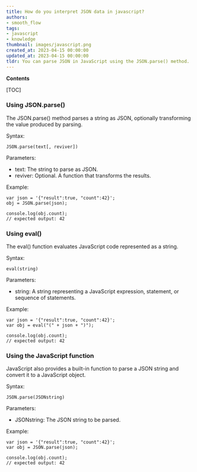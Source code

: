```yaml
---
title: How do you interpret JSON data in javascript?
authors:
- smooth_flow
tags:
- javascript
- knowledge
thumbnail: images/javascript.png
created_at: 2023-04-15 00:00:00
updated_at: 2023-04-15 00:00:00
tldr: You can parse JSON in JavaScript using the JSON.parse() method.
---
```


**Contents**

[TOC]

### Using JSON.parse()

The JSON.parse() method parses a string as JSON, optionally transforming the value produced by parsing.

Syntax:

```
JSON.parse(text[, reviver])
```

Parameters:

- text: The string to parse as JSON.
- reviver: Optional. A function that transforms the results.

Example:

```
var json = '{"result":true, "count":42}';
obj = JSON.parse(json);

console.log(obj.count);
// expected output: 42
```

### Using eval()

The eval() function evaluates JavaScript code represented as a string.

Syntax:

```
eval(string)
```

Parameters:

- string: A string representing a JavaScript expression, statement, or sequence of statements.

Example:

```
var json = '{"result":true, "count":42}';
var obj = eval("(" + json + ")");

console.log(obj.count);
// expected output: 42
```

### Using the JavaScript function

JavaScript also provides a built-in function to parse a JSON string and convert it to a JavaScript object.

Syntax:

```
JSON.parse(JSONstring)
```

Parameters:

- JSONstring: The JSON string to be parsed.

Example:

```
var json = '{"result":true, "count":42}';
var obj = JSON.parse(json);

console.log(obj.count);
// expected output: 42
```

